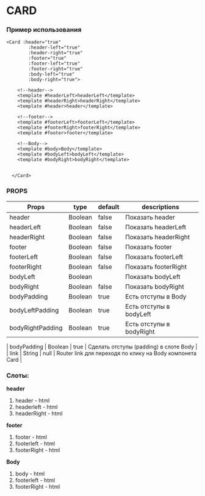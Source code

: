 # CARD

### Пример использования
```
<Card :header="true"
        :header-left="true"
        :header-right="true"
        :footer="true"
        :footer-left="true"
        :footer-right="true"
        :body-left="true"
        :body-right="true">

    <!--header-->
    <template #headerLeft>headerLeft</template>
    <template #headerRight>headerRight</template>
    <template #header>header</template>

    <!--footer-->
    <template #footerLeft>footerLeft</template>
    <template #footerRight>footerRight</template>
    <template #footer>footer</template>

    <!--Body-->
    <template #body>Body</template>
    <template #bodyLeft>bodyLeft</template>
    <template #bodyRight>bodyRight</template>


  </Card>
```
### PROPS

| Props | type | default | descriptions |
|---|---|---|---|
| header | Boolean | false | Показать header |
| headerLeft | Boolean | false | Показать headerLeft |
| headerRight | Boolean | false | Показать headerRight |
| footer | Boolean | false | Показать footer |
| footerLeft | Boolean | false | Показать footerLeft |
| footerRight | Boolean | false | Показать footerRight |
| bodyLeft | Boolean |  | Показать bodyLeft |
| bodyRight | Boolean | false | Показать bodyRight |
| bodyPadding | Boolean | true | Есть отступы в Body |
| bodyLeftPadding | Boolean | true | Есть отступы в bodyLeft |
| bodyRightPadding | Boolean | true | Есть отступы в bodyRight|

| bodyPadding | Boolean | true | Сделать отступы (padding) в слоте Body |
| link | String | null | Router link для переходя по клику на Body компонета Card |

### Слоты: 

**header**
1. header - html
2. headerleft - html
3. headerRight - html

**footer**
1. footer - html
1. footerleft - html
2. footerRight - html

**Body**
1. body - html
1. footerleft - html
2. footerRight - html
